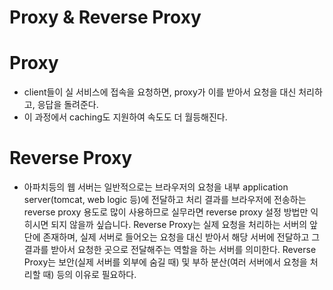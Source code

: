 # Proxy & Reverse Proxy


# Proxy
- client들이 실 서비스에 접속을 요청하면, proxy가 이를 받아서 요청을 대신 처리하고, 응답을 돌려준다.
- 이 과정에서 caching도 지원하여 속도도 더 월등해진다.

# Reverse Proxy
- 아파치등의 웹 서버는 일반적으로는 브라우저의 요청을 내부 application server(tomcat, web logic 등)에 전달하고 처리 결과를 브라우저에 전송하는 reverse proxy 용도로 많이 사용하므로 실무라면 reverse proxy 설정 방법만 익히시면 되지 않을까 싶습니다.
Reverse Proxy는 실제 요청을 처리하는 서버의 앞 단에 존재하며, 실제 서버로 들어오는 요청을 대신 받아서 해당 서버에 전달하고 그 결과를 받아서 요청한 곳으로 전달해주는 역할을 하는 서버를 의미한다. Reverse Proxy는 보안(실제 서버를 외부에 숨길 때) 및 부하 분산(여러 서버에서 요청을 처리할 때) 등의 이유로 필요하다.
